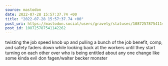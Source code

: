 ```yaml
---
source: mastodon
date: 2022-07-28 15:57:37.74 +00
title: "2022-07-28 15:57:37.74 +00"
post_uri: https://mastodon.social/users/gravely/statuses/108725787541142262
post_id: 108725787541142262
---
```

twisting the job speed knob up and pulling a bunch of the job benefit, comp, and safety faders down while looking back at the workers until they start turning on each other over who is being entitled about any one change like some kinda evil don fagen/walter becker monster


